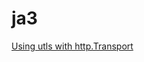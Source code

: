# ja3

[Using utls with http.Transport](https://github.com/refraction-networking/utls/issues/16#issuecomment-619407393)